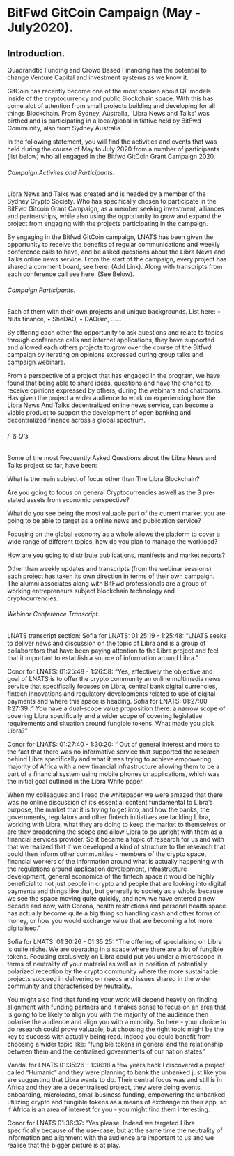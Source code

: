 # BitFwd GitCoin Campaign (May - July2020).

## Introduction.

Quadrandtic Funding and Crowd Based Financing has the potential to change Venture Capital and investment systems as we know it.

GitCoin has recently become one of the most spoken about QF models inside of the cryptocurrency and public Blockchain space. With this has come alot of attention from small projects building and developing for all things Blockchain. From Sydney, Australia, 'Libra News and Talks' was birthed and is participating in a local/global initiative held by BitFwd Community, also from Sydney Australia.

In the following statement, you will find the activities and events that was held during the course of May to July 2020 from a number of participants (list below) who all engaged in the Bitfwd GitCoin Grant Campaign 2020.

###### Campaign Activites and Participants.

Libra News and Talks was created and is headed by a member of the Sydney Crypto Society. Who has specifically chosen to participate in the BitFwd Gitcoin Grant Campaign, as a member seeking investment, alliances and partnerships, while also using the opportunity to grow and expand the project from engaging with the projects participating in the campaign.

By engaging in the Bitfwd GitCoin campaign, LNATS has been given the opportunity to receive the benefits of regular communications and weekly conference calls to have, and be asked questions about the Libra News and Talks online news service. From the start of the campaign, every project has shared a comment board, see here: (Add Link). Along with transcripts from each conference call see here: (See Below).

###### Campaign Participants.

Each of them with their own projects and unique backgrounds. List here: • Nuts finance, • SheDAO, • DAOism, ......

By offering each other the opportunity to ask questions and relate to topics through conference calls and internet applications, they have supported and allowed each others projects to grow over the course of the Bitfwd campaign by iterating on opinions expressed during group talks and campaign webinars.

From a perspective of a project that has engaged in the program, we have found that being able to share ideas, questions and have the chance to receive opinions expressed by others, during the webinars and chatrooms. Has given the project a wider audience to work on experiencing how the Libra News And Talks decentralized online news service, can become a viable product to support the development of open banking and decentralized finance across a global spectrum.

###### F & Q's.

Some of the most Frequently Asked Questions about the Libra News and Talks project so far, have been:

What is the main subject of focus other than The Libra Blockchain?

Are you going to focus on general Cryptocurrencies aswell as the 3 pre-stated assets from economic perspective?

What do you see being the most valuable part of the current market you are going to be able to target as a online news and publication service?

Focusing on the global economy as a whole allows the platform to cover a wide range of different topics, how do you plan to manage the workload?

How are you going to distribute publications, manifests and market reports?

Other than weekly updates and transcripts (from the webinar sessions) each project has taken its own direction in terms of their own campaign. The alumni associates along with BitFwd professionals are a group of working entrepreneurs subject blockchain technology and cryptocurrencies.

###### Webinar Conference Transcript.

LNATS transcript section: Sofia for LNATS: 01:25:19 - 1:25:48: “LNATS seeks to deliver news and discussion on the topic of Libra and is a group of collaborators that have been paying attention to the Libra project and feel that it important to establish a source of information around Libra.”

Conor for LNATS: 01:25:48 - 1:26:58: “Yes, effectively the objective and goal of LNATS is to offer the crypto community an online multimedia news service that specifically focuses on Libra, central bank digital currencies, fintech innovations and regulatory developments related to use of digital payments and where this space is heading.
Sofia for LNATS: 01:27:00 - 1:27:39 :” You have a dual-scope value proposition there: a narrow scope of covering Libra specifically and a wider scope of covering legislative requirements and situation around fungible tokens. What made you pick Libra?”

Conor for LNATS: 01:27:40 - 1:30:20: “ Out of general interest and more to the fact that there was no informative service that supported the research behind Libra specifically and what it was trying to achieve empowering majority of Africa with a new financial infrastructure allowing them to be a part of a financial system using mobile phones or applications, which was the initial goal outlined in the Libra White paper. 

When my colleagues and I read the whitepaper we were amazed that there was no online discussion of it’s essential content fundamental to Libra’s purpose, the market that it is trying to get into, and how the banks, the governments, regulators and other fintech initiatives are tackling Libra, working with Libra, what they are doing to keep the market to themselves or are they broadening the scope and allow Libra to go upright with them as a financial services provider. So it became a topic of research for us and with that we realized that if we developed a kind of structure to the research that could then inform other communities - members of the crypto space, financial workers of the information around what is actually happening with the regulations around application development, infrastructure development, general economics of the fintech space it would be highly beneficial to not just people in crypto and people that are looking into digital payments and things like that, but generally to society as a whole. because we see the space moving quite quickly, and now we have entered a new decade and now, with Corona, health restrictions and personal health space has actually become quite a big thing so handling cash and other forms of money, or how you would exchange value that are becoming a lot more digitalised.”

Sofia for LNATS: 01:30:26 - 01:35:25: “The offering of specialising on Libra is quite niche. We are operating in a space where there are a lot of fungible tokens. Focusing exclusively on Libra could put you under a microscope in terms of neutrality of your material as well as in position of potentially polarized reception by the crypto community where the more sustainable projects succeed in delivering on needs and issues shared in the wider community and characterised by neutrality.  
 
You might also find that funding your work will depend heavily on finding alignment with funding partners and it makes sense to focus on an area that is going to be likely to align you with the majority of the audience then polarise the audience and align you with a minority. So here - your choice to do research could prove valuable, but choosing the right topic might be the key to success with actually being read. Indeed you could benefit from choosing a wider topic like: “fungible tokens in general and the relationship between them and the centralised governments of our nation states”.

Vandal for LNATS 01:35:26 - 1:36:18 a few years back I discovered a project called “Humanic” and they were planning to bank the unbanked just like you are suggesting that Libra wants to do. Their central focus was and still is in Africa and they are a decentralised project, they were doing events, onboarding, microloans, small business funding, empowering the unbanked utilizing crypto and fungible tokens as a means of exchange on their app, so if Africa is an area of interest for you - you might find them interesting.

Conor for LNATS 01:36:37: “Yes please. Indeed we targeted Libra specifically because of the use-case, but at the same time the neutrality of information and alignment with the audience are important to us and we realise that the bigger picture is at play.
